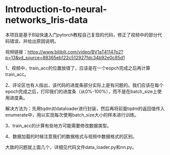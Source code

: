# Introduction-to-neural-networks_Iris-data
本项目是基于B站快速入门pytorch教程自己复现的代码，修正了视频中的部分代码错误，并给出原因说明。  

视频链接：https://www.bilibili.com/video/BV1aT41147p2?p=13&vd_source=88365eb122c512927fdc34b92e0c85d1


1、视频中，train_acc的位置放错了，应该是在一个eopch完成之后再计算train_acc。  

2、评论区也有人指出，该代码的进度条部分实际上是有问题的。我们应该在每个epoch完成之后，打印我们的进度条（从0%-100%），而不是在batch_size上使用进度条。 

解决方法为：先用tqdm对dataloader进行封装，然后再将前面tqdm的返回值传入enumerate中，用以实现每次使用batch_size大小的样本进行训练。

3、train_acc的计算有些地方可能需要修改数据类型。

4、数据加载的时候注意我们的数据格式与视频中数据格式的区别。


大致的问题就上面几个，详细见代码文件data_loader.py和nn.py。
